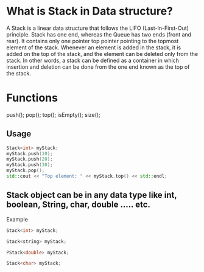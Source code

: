# What is Stack in Data structure?

A Stack is a linear data structure that follows the LIFO (Last-In-First-Out) principle. Stack has one end, whereas the Queue has two ends (front and rear). It contains only one pointer top pointer pointing to the topmost element of the stack. Whenever an element is added in the stack, it is added on the top of the stack, and the element can be deleted only from the stack. In other words, a stack can be defined as a container in which insertion and deletion can be done from the one end known as the top of the stack.

# Functions
push();
pop();
top();
isEmpty();
size();

## Usage

```C++
Stack<int> myStack;
myStack.push(10);
myStack.push(20);
myStack.push(30);
myStack.pop();
std::cout << "Top element: " << myStack.top() << std::endl;

```


## Stack object can be in any data type like int, boolean, String, char, double ..... etc.

Example
```CPP
Stack<int> myStack;
```
```CPP
Stack<string> myStack;
```
```CPP
PStack<double> myStack;
```
```CPP
Stack<char> myStack;
```
